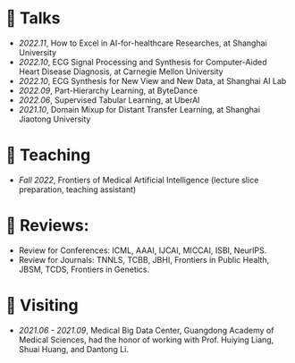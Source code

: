 
<!-- # 📖 Educations
- *2018.09 - 2023.06 (Expected)*, Ph.D. Candicate, Zhejiang University, Hangzhou.
- *2014.09 - 2018.06*, Bachelor of Science in Statistics with honor, Zhongnan University of Economics and Law.
 -->
# 💬 Talks
- *2022.11*, How to Excel in AI-for-healthcare Researches, at Shanghai University
- *2022.10*, ECG Signal Processing and Synthesis for Computer-Aided Heart Disease Diagnosis, at Carnegie Mellon University
- *2022.10*, ECG Synthesis for New View and New Data, at Shanghai AI Lab 
- *2022.09*, Part-Hierarchy Learning, at ByteDance
- *2022.06*, Supervised Tabular Learning, at UberAI
- *2021.10*, Domain Mixup for Distant Transfer Learning, at Shanghai Jiaotong University

# 🏫 Teaching
- *Fall 2022*, Frontiers of Medical Artificial Intelligence (lecture slice preparation, teaching assistant)

# 🔎 Reviews:
- Review for Conferences: ICML, AAAI, IJCAI, MICCAI, ISBI, NeurIPS.
- Review for Journals: TNNLS, TCBB, JBHI, Frontiers in Public Health, JBSM, TCDS, Frontiers in Genetics.

# 🎒 Visiting
- *2021.06 - 2021.09*, Medical Big Data Center, Guangdong Academy of Medical Sciences, had the honor of working with Prof. Huiying Liang, Shuai Huang, and Dantong Li.
